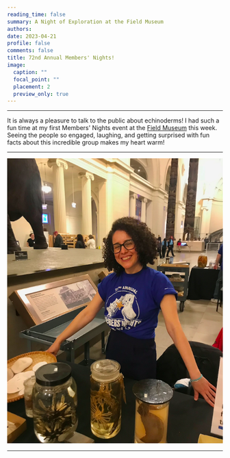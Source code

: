```yaml
--- 
reading_time: false
summary: A Night of Exploration at the Field Museum
authors:
date: 2023-04-21
profile: false
comments: false
title: 72nd Annual Members' Nights! 
image:
  caption: ""
  focal_point: ""
  placement: 2
  preview_only: true
---
```

---
It is always a pleasure to talk to the public about echinoderms! I had such a fun time at my first Members' Nights event at the [Field Museum](https://www.fieldmuseum.org/) this week. Seeing the people so engaged, laughing, 
and getting surprised with fun facts about this incredible group makes my heart warm!

---
![member](https://raw.githubusercontent.com/rosanafcunha/website_rosanafcunha/master/content/post/membernght/featured.png "member")

---
